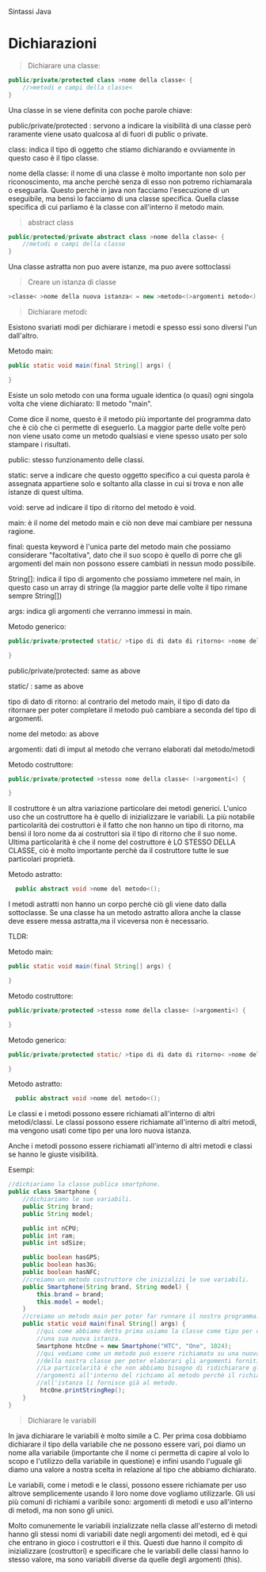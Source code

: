 Sintassi Java

# Dichiarazioni

>Dichiarare una classe:

```java 
public/private/protected class >nome della classe< {
    //>metodi e campi della classe<
}
```
Una classe in se viene definita con poche parole chiave:

public/private/protected : servono a indicare la visibilità di una classe però
                           raramente viene usato qualcosa al di fuori di public
                           o private.

class: indica il tipo di oggetto che stiamo dichiarando e ovviamente in questo caso
è il tipo classe.

nome della classe: il nome di una classe è molto importante non solo per
riconoscimento, ma anche perchè senza di esso non potremo richiamarala o eseguarla.
Questo perchè in java non facciamo l'esecuzione di un eseguibile, ma bensì lo facciamo
di una classe specifica.
Quella classe specifica di cui parliamo è la classe con all'interno il metodo main.

>abstract class

```java
public/protected/private abstract class >nome della classe< {
    //metodi e campi della classe
}
```

Una classe astratta non puo avere istanze, ma puo avere sottoclassi

>Creare un istanza di classe

```java
>classe< >nome della nuova istanza< = new >metodo<(>argomenti metodo<);
```

>Dichiarare metodi:

Esistono svariati modi per dichiarare i metodi e spesso essi sono diversi l'un
dall'altro.

Metodo main:
```java
public static void main(final String[] args) {

}
```
Esiste un solo metodo con una forma uguale identica (o quasi) ogni singola volta
che viene dichiarato: Il metodo "main".

Come dice il nome, questo è il metodo più importante del programma dato che è ciò
che ci permette di eseguerlo. La maggior parte delle volte però non viene usato
come un metodo qualsiasi e viene spesso usato per solo stampare i risultati.

public: stesso funzionamento delle classi.

static: serve a indicare che questo oggetto specifico a cui questa parola è
assegnata appartiene solo e soltanto alla classe in cui si trova e non alle
istanze di quest ultima.

void: serve ad indicare il tipo di ritorno del metodo è void.

main: è il nome del metodo main e ciò non deve mai cambiare per nessuna ragione.

final: questa keyword è l'unica parte del metodo main che possiamo considerare
"facoltativa", dato che il suo scopo è quello di porre che gli argomenti del main
non possono essere cambiati in nessun modo possibile.

String[]: indica il tipo di argomento che possiamo immetere nel main, in questo caso
un array di stringe (la maggior parte delle volte il tipo rimane sempre String[])

args: indica gli argomenti che verranno immessi in main.

Metodo generico:

```java
public/private/protected static/ >tipo di di dato di ritorno< >nome del metodo< (argomenti) {

} 
```

public/private/protected: same as above

static/ : same as above

tipo di dato di ritorno: al contrario del metodo main, il tipo di dato da ritornare
per poter completare il metodo può cambiare a seconda del tipo di argomenti.

nome del metodo: as above

argomenti: dati di imput al metodo che verrano elaborati dal metodo/metodi


Metodo costruttore:

```java
public/private/protected >stesso nome della classe< (>argomenti<) {

}
```

Il costruttore è un altra variazione particolare dei metodi generici.
L'unico uso che un costruttore ha è quello di inizializzare le variabili.
La più notabile particolarità dei costruttori è il fatto che non hanno un
tipo di ritorno, ma bensì il loro nome da ai costruttori sia il tipo di
ritorno che il suo nome.
Ultima particolarità è che il nome del costruttore è LO STESSO DELLA CLASSE,
ciò è molto importante perchè da il costruttore tutte le sue particolari
proprietà.

Metodo astratto:

```java
  public abstract void >nome del metodo<();
```

I metodi astratti non hanno un corpo perchè ciò gli viene dato dalla sottoclasse.
Se una classe ha un metodo astratto allora anche la classe deve essere messa astratta,ma
il viceversa non è necessario.

TLDR:

Metodo main:
```java
public static void main(final String[] args) {

}
```

Metodo costruttore:
```java
public/private/protected >stesso nome della classe< (>argomenti<) {

}
```

Metodo generico:
```java
public/private/protected static/ >tipo di di dato di ritorno< >nome del metodo< (argomenti) {

} 
```

Metodo astratto:

```java
  public abstract void >nome del metodo<();
```



Le classi e i metodi possono essere richiamati all'interno di altri metodi/classi.
Le classi possono essere richiamate all'interno di altri metodi, ma vengono usati 
come tipo per una loro nuova istanza.

Anche i metodi possono essere richiamati all'interno di altri metodi e classi
se hanno le giuste visibilità.

Esempi:
```java
//dichiariamo la classe publica smartphone.
public class Smartphone {
    //dichiariamo le sue variabili.
    public String brand;
    public String model;

    public int nCPU;
    public int ram;
    public int sdSize;

    public boolean hasGPS;
    public boolean has3G;
    public boolean hasNFC;
    //creiamo un metodo costruttore che inizializi le sue variabili.
    public Smartphone(String brand, String model) {
        this.brand = brand;
        this.model = model;
    }
    //creiamo un metodo main per poter far runnare il nostro programma.
    public static void main(final String[] args) {
        //qui come abbiamo detto prima usiamo la classe come tipo per creare
        //una sua nuova istanza.
        Smartphone htcOne = new Smartphone("HTC", "One", 1024);
        //qui vediamo come un metodo può essere richiamato su una nuova istanza
        //della nostra classe per poter elaborari gli argomenti forniti.
        //La particolarità è che non abbiamo bisogno di ridichiarare gli
        //argomenti all'interno del richiamo al metodo perchè il richiamo
        //all'istanza li fornisce già al metodo.
         htcOne.printStringRep();
    }
}
```

>Dichiarare le variabili

In java dichiarare le variabili è molto simile a C. Per prima cosa dobbiamo dichiarare
il tipo della variabile che ne possono essere vari, poi diamo un nome alla variabile
(importante che il nome ci permetta di capire al volo lo scopo e l'utilizzo della
variabile in questione) e infini usando l'uguale gli diamo una valore a nostra scelta
in relazione al tipo che abbiamo dichiarato.

Le variabili, come i metodi e le classi, possono essere richiamate per uso altrove
semplicemente usando il loro nome dove vogliamo utilizzarle. Gli usi più comuni di
richiami a varibile sono: argomenti di metodi e uso all'interno di metodi, ma non
sono gli unici.

Molto comunemente le variabili inzializzate nella classe all'esterno di metodi
hanno gli stessi nomi di variabili date negli argomenti dei metodi, ed è qui
che entrano in gioco i costruttori e il this. Questi due hanno il compito di 
inizializzare (costruttori) e specificare che le variabili delle classi hanno
lo stesso valore, ma sono variabili diverse da quelle degli argomenti (this).


